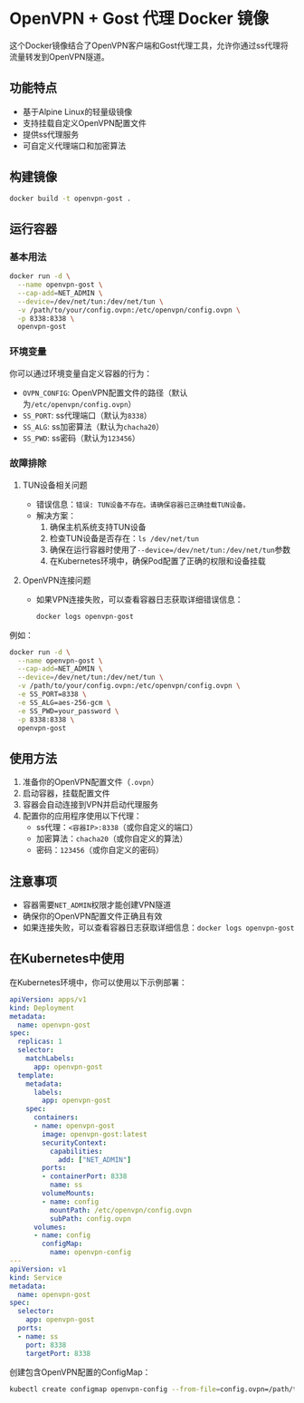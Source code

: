 # OpenVPN + Gost 代理 Docker 镜像

这个Docker镜像结合了OpenVPN客户端和Gost代理工具，允许你通过ss代理将流量转发到OpenVPN隧道。

## 功能特点

- 基于Alpine Linux的轻量级镜像
- 支持挂载自定义OpenVPN配置文件
- 提供ss代理服务
- 可自定义代理端口和加密算法

## 构建镜像

```bash
docker build -t openvpn-gost .
```

## 运行容器

### 基本用法

```bash
docker run -d \
  --name openvpn-gost \
  --cap-add=NET_ADMIN \
  --device=/dev/net/tun:/dev/net/tun \
  -v /path/to/your/config.ovpn:/etc/openvpn/config.ovpn \
  -p 8338:8338 \
  openvpn-gost
```

### 环境变量

你可以通过环境变量自定义容器的行为：

- `OVPN_CONFIG`: OpenVPN配置文件的路径（默认为`/etc/openvpn/config.ovpn`）
- `SS_PORT`: ss代理端口（默认为`8338`）
- `SS_ALG`: ss加密算法（默认为`chacha20`）
- `SS_PWD`: ss密码（默认为`123456`）

### 故障排除

1. TUN设备相关问题
   - 错误信息：`错误: TUN设备不存在。请确保容器已正确挂载TUN设备。`
   - 解决方案：
     1. 确保主机系统支持TUN设备
     2. 检查TUN设备是否存在：`ls /dev/net/tun`
     3. 确保在运行容器时使用了`--device=/dev/net/tun:/dev/net/tun`参数
     4. 在Kubernetes环境中，确保Pod配置了正确的权限和设备挂载

2. OpenVPN连接问题
   - 如果VPN连接失败，可以查看容器日志获取详细错误信息：
     ```bash
     docker logs openvpn-gost
     ```

例如：

```bash
docker run -d \
  --name openvpn-gost \
  --cap-add=NET_ADMIN \
  --device=/dev/net/tun:/dev/net/tun \
  -v /path/to/your/config.ovpn:/etc/openvpn/config.ovpn \
  -e SS_PORT=8338 \
  -e SS_ALG=aes-256-gcm \
  -e SS_PWD=your_password \
  -p 8338:8338 \
  openvpn-gost
```

## 使用方法

1. 准备你的OpenVPN配置文件（`.ovpn`）
2. 启动容器，挂载配置文件
3. 容器会自动连接到VPN并启动代理服务
4. 配置你的应用程序使用以下代理：
   - ss代理：`<容器IP>:8338`（或你自定义的端口）
   - 加密算法：`chacha20`（或你自定义的算法）
   - 密码：`123456`（或你自定义的密码）

## 注意事项

- 容器需要`NET_ADMIN`权限才能创建VPN隧道
- 确保你的OpenVPN配置文件正确且有效
- 如果连接失败，可以查看容器日志获取详细信息：`docker logs openvpn-gost`

## 在Kubernetes中使用

在Kubernetes环境中，你可以使用以下示例部署：

```yaml
apiVersion: apps/v1
kind: Deployment
metadata:
  name: openvpn-gost
spec:
  replicas: 1
  selector:
    matchLabels:
      app: openvpn-gost
  template:
    metadata:
      labels:
        app: openvpn-gost
    spec:
      containers:
      - name: openvpn-gost
        image: openvpn-gost:latest
        securityContext:
          capabilities:
            add: ["NET_ADMIN"]
        ports:
        - containerPort: 8338
          name: ss
        volumeMounts:
        - name: config
          mountPath: /etc/openvpn/config.ovpn
          subPath: config.ovpn
      volumes:
      - name: config
        configMap:
          name: openvpn-config
---
apiVersion: v1
kind: Service
metadata:
  name: openvpn-gost
spec:
  selector:
    app: openvpn-gost
  ports:
  - name: ss
    port: 8338
    targetPort: 8338
```

创建包含OpenVPN配置的ConfigMap：

```bash
kubectl create configmap openvpn-config --from-file=config.ovpn=/path/to/your/config.ovpn
```